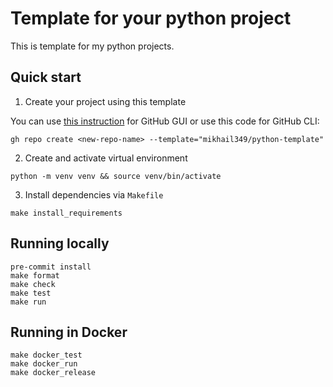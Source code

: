 # Template for your python project

This is template for my python projects.

## Quick start

1. Create your project using this template

You can use [this instruction](https://docs.github.com/en/repositories/creating-and-managing-repositories/creating-a-repository-from-a-template) for GitHub GUI or use this code for GitHub CLI:
```
gh repo create <new-repo-name> --template="mikhail349/python-template"
```

2. Create and activate virtual environment
```
python -m venv venv && source venv/bin/activate
```
3. Install dependencies via `Makefile`
```
make install_requirements
```
## Running locally
```
pre-commit install
make format
make check
make test
make run
```

## Running in Docker

```
make docker_test
make docker_run
make docker_release
```

